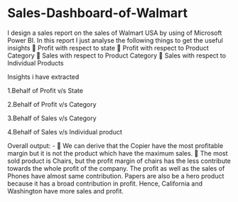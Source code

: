 # Sales-Dashboard-of-Walmart
I design a sales report on the sales of Walmart USA by using of Microsoft Power BI. In this report I just analyse the following things to get the useful insights  Profit with respect to state  Profit with respect to Product Category  Sales with respect to Product Category  Sales with respect to Individual Products

Insights i have extracted
  
  1.Behalf of Profit v/s State
  
  2.Behalf of Profit v/s Category
  
  3.Behalf of Sales v/s Category
  
  4.Behalf of Sales v/s Individual product 

Overall output: -  We can derive that the Copier have the most profitable margin but it is not the product which have the maximum sales.  The most sold product is Chairs, but the profit margin of chairs has the less contribute towards the whole profit of the company.
The profit as well as the sales of Phones have almost same contribution. Papers are also be a hero product because it has a broad contribution in profit. Hence, California and Washington have more sales and profit.
